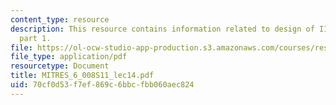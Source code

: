 ```yaml
---
content_type: resource
description: This resource contains information related to design of IIR digital filters,
  part 1.
file: https://ol-ocw-studio-app-production.s3.amazonaws.com/courses/res-6-008-digital-signal-processing-spring-2011/70cf0d53f7ef869c6bbcfbb060aec824_MITRES_6_008S11_lec14.pdf
file_type: application/pdf
resourcetype: Document
title: MITRES_6_008S11_lec14.pdf
uid: 70cf0d53-f7ef-869c-6bbc-fbb060aec824
---
```

